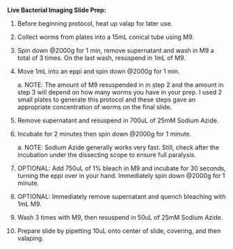 **Live Bacterial Imaging Slide Prep:**

1.  Before beginning protocol, heat up valap for later use.

2.  Collect worms from plates into a 15mL conical tube using M9.

3.  Spin down \@2000g for 1 min, remove supernatant and wash in M9 a
    total of 3 times. On the last wash, resuspend in 1mL of M9.

4.  Move 1mL into an eppi and spin down \@2000g for 1 min.

    a.  NOTE: The amount of M9 resuspended in in step 2 and the amount
        in step 3 will depend on how many worms you have in your prep. I
        used 2 small plates to generate this protocol and these steps
        gave an appropriate concentration of worms on the final slide.

5.  Remove supernatant and resuspend in 700uL of 25mM Sodium Azide.

6.  Incubate for 2 minutes then spin down \@2000g for 1 minute.

    a.  NOTE: Sodium Azide generally works very fast. Still, check after
        the incubation under the dissecting scope to ensure full
        paralysis.

7.  OPTIONAL: Add 750uL of 1% bleach in M9 and incubate for 30 seconds,
    turning the eppi over in your hand. Immediately spin down \@2000g
    for 1 minute.

8.  OPTIONAL: Immediately remove supernatant and quench bleaching with
    1mL M9.

9.  Wash 3 times with M9, then resuspend in 50uL of 25mM Sodium Azide.

10. Prepare slide by pipetting 10uL onto center of slide, covering, and
    then valaping.
